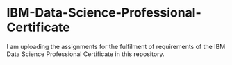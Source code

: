 # IBM-Data-Science-Professional-Certificate
I am uploading the assignments for the fulfilment of requirements of the IBM Data Science Professional Certificate in this repository.
